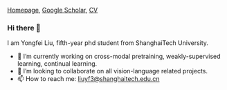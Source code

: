 [Homepage](https://sites.google.com/view/yongfei-liu), [Google Scholar](https://scholar.google.com/citations?user=XVYKjDkAAAAJ&hl=en), [CV](https://drive.google.com/file/d/1Ac7Mot02A9x0BVq4W-Grp_Dd4OPEGqNi/view)

### Hi there 👋
I am Yongfei Liu, fifth-year phd student from ShanghaiTech University.
- 🔭 I’m currently working on cross-modal pretraining, weakly-supervised learning, continual learning. 
- 👯 I’m looking to collaborate on all vision-language related projects.
- 📫 How to reach me: liuyf3@shanghaitech.edu.cn


<!--
**youngfly11/youngfly11** is a ✨ _special_ ✨ repository because its `README.md` (this file) appears on your GitHub profile.

Here are some ideas to get you started:

- 🔭 I’m currently working on ...
- 🌱 I’m currently learning ...
- 👯 I’m looking to collaborate on ...
- 🤔 I’m looking for help with ...
- 💬 Ask me about ...
- 📫 How to reach me: ...
- 😄 Pronouns: ...
- ⚡ Fun fact: ...
-->
